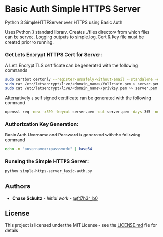 # Basic Auth Simple HTTPS Server

Python 3 SimpleHTTPServer over HTTPS using Basic Auth

Uses Python 3 standard library. Creates ./files directory from which files can be served.
Logging outputs to simple.log. Cert & Key file must be created prior to running.


### Get Lets Encrypt HTTPS Cert for Server:

A Lets Encrypt TLS certificate can be generated with the following commands

```sh
sudo certbot certonly --register-unsafely-without-email --standalone -d <domain_name>
sudo cat /etc/letsencrypt/live/<domain_name>/fullchain.pem > server.pem
sudo cat /etc/letsencrypt/live/<domain_name>/privkey.pem >> server.pem
```

Alternatively a self signed certificate can be generated with the following command
```sh
openssl req -new -x509 -keyout server.pem -out server.pem -days 365 -nodes
```

### Authorization Key Generation:

Basic Auth Username and Password is generated with the following command

```sh
echo -n "<username>:<password>" | base64
```

### Running the Simple HTTPS Server:

```sh
python simple-https-server_basic-auth.py
```

## Authors

* **Chase Schultz** - *Initial work* - [@f47h3r_b0](https://twitter.com/f47h3r_b0)


## License

This project is licensed under the MIT License - see the [LICENSE.md](LICENSE.md) file for details


